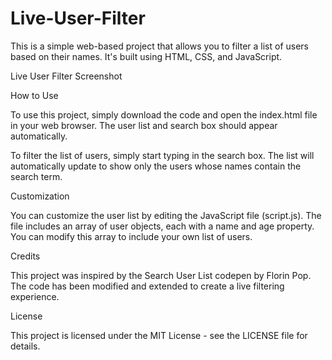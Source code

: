 # Live-User-Filter

This is a simple web-based project that allows you to filter a list of users based on their names. It's built using HTML, CSS, and JavaScript.

Live User Filter Screenshot

How to Use

To use this project, simply download the code and open the index.html file in your web browser. The user list and search box should appear automatically.

To filter the list of users, simply start typing in the search box. The list will automatically update to show only the users whose names contain the search term.

Customization

You can customize the user list by editing the JavaScript file (script.js). The file includes an array of user objects, each with a name and age property. You can modify this array to include your own list of users.

Credits

This project was inspired by the Search User List codepen by Florin Pop. The code has been modified and extended to create a live filtering experience.

License

This project is licensed under the MIT License - see the LICENSE file for details.
